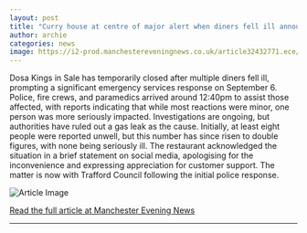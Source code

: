 ```yaml
---
layout: post
title: "Curry house at centre of major alert when diners fell ill announces temporary closure"
author: archie
categories: news
image: https://i2-prod.manchestereveningnews.co.uk/article32432771.ece/ALTERNATES/s1200/0_JSR_MEN_060925sale_04JPG.jpg
---
```

Dosa Kings in Sale has temporarily closed after multiple diners fell ill, prompting a significant emergency services response on September 6. Police, fire crews, and paramedics arrived around 12:40pm to assist those affected, with reports indicating that while most reactions were minor, one person was more seriously impacted. Investigations are ongoing, but authorities have ruled out a gas leak as the cause. Initially, at least eight people were reported unwell, but this number has since risen to double figures, with none being seriously ill. The restaurant acknowledged the situation in a brief statement on social media, apologising for the inconvenience and expressing appreciation for customer support. The matter is now with Trafford Council following the initial police response.

![Article Image](https://i2-prod.manchestereveningnews.co.uk/article32432771.ece/ALTERNATES/s1200/0_JSR_MEN_060925sale_04JPG.jpg)

[Read the full article at Manchester Evening News](https://www.manchestereveningnews.co.uk/news/greater-manchester-news/curry-house-centre-major-alert-32432741)

---
